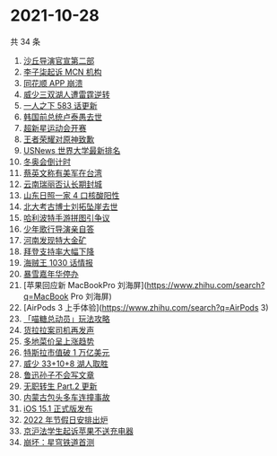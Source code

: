 # 2021-10-28

共 34 条

<!-- BEGIN ZHIHUSEARCH -->
<!-- 最后更新时间 Thu Oct 28 2021 14:13:47 GMT+0800 (China Standard Time) -->
1. [沙丘导演官宣第二部](https://www.zhihu.com/search?q=沙丘)
1. [李子柒起诉 MCN 机构](https://www.zhihu.com/search?q=李子柒)
1. [同花顺 APP 崩溃](https://www.zhihu.com/search?q=同花顺)
1. [威少三双湖人遭雷霆逆转](https://www.zhihu.com/search?q=湖人)
1. [一人之下 583 话更新](https://www.zhihu.com/search?q=一人之下)
1. [韩国前总统卢泰愚去世](https://www.zhihu.com/search?q=卢泰愚)
1. [超新星运动会开赛](https://www.zhihu.com/search?q=超新星运动会4)
1. [王者荣耀对原神致歉](https://www.zhihu.com/search?q=原神)
1. [USNews 世界大学最新排名](https://www.zhihu.com/search?q=usnews大学排名2022)
1. [冬奥会倒计时](https://www.zhihu.com/search?q=冬奥会)
1. [蔡英文称有美军在台湾](https://www.zhihu.com/search?q=蔡英文)
1. [云南瑞丽否认长期封城](https://www.zhihu.com/search?q=瑞丽)
1. [山东日照一家 4 口核酸阳性](https://www.zhihu.com/search?q=山东疫情)
1. [北大考古博士刘拓坠崖去世](https://www.zhihu.com/search?q=刘拓)
1. [哈利波特手游拼图引争议](https://www.zhihu.com/search?q=哈利波特魔法觉醒)
1. [少年歌行导演亲自答](https://www.zhihu.com/search?q=少年歌行)
1. [河南发现特大金矿](https://www.zhihu.com/search?q=河南金矿)
1. [拜登支持率大幅下降](https://www.zhihu.com/search?q=拜登)
1. [海贼王 1030 话情报](https://www.zhihu.com/search?q=海贼王)
1. [暴雪嘉年华停办](https://www.zhihu.com/search?q=暴雪嘉年华)
1. [苹果回应新 MacBookPro 刘海屏](https://www.zhihu.com/search?q=MacBook Pro 刘海屏)
1. [AirPods 3 上手体验](https://www.zhihu.com/search?q=AirPods 3)
1. [「喵糖总动员」玩法攻略](https://www.zhihu.com/search?q=喵糖)
1. [货拉拉案司机再发声](https://www.zhihu.com/search?q=货拉拉)
1. [多地菜价呈上涨趋势](https://www.zhihu.com/search?q=菜价)
1. [特斯拉市值破 1 万亿美元](https://www.zhihu.com/search?q=特斯拉)
1. [威少 33+10+8 湖人取胜](https://www.zhihu.com/search?q=湖人)
1. [鲁迅孙子不会写文章](https://www.zhihu.com/search?q=鲁迅孙子)
1. [无职转生 Part.2 更新](https://www.zhihu.com/search?q=无职转生)
1. [内蒙古包头多车连撞事故](https://www.zhihu.com/search?q=包头车祸)
1. [iOS 15.1 正式版发布](https://www.zhihu.com/search?q=iOS15.1)
1. [2022 年节假日安排出炉](https://www.zhihu.com/search?q=节假日安排)
1. [京沪法学生起诉苹果不送充电器](https://www.zhihu.com/search?q=法学生起诉苹果)
1. [崩坏：星穹铁道首测](https://www.zhihu.com/search?q=崩坏星穹铁道)
<!-- END ZHIHUSEARCH -->
